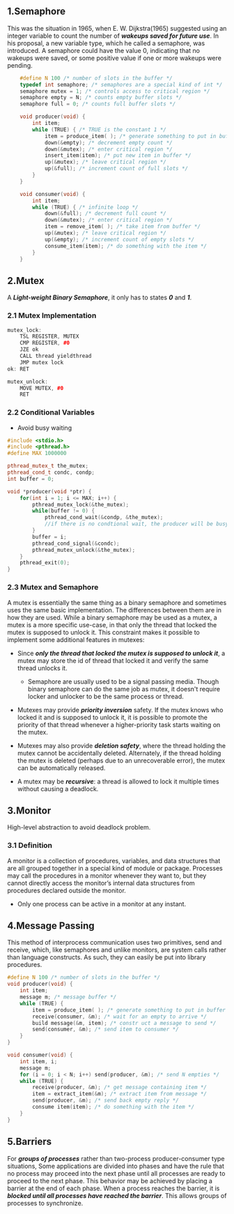 ## 1.Semaphore
This was the situation in 1965, when E. W. Dijkstra(1965) suggested using an integer variable to count the number of ***wakeups saved for future use***. In his proposal, a new variable type, which he called a semaphore, was introduced. A semaphore could have the value 0, indicating that no wakeups were saved, or some positive value if one or more wakeups were pending.

```C++
    #define N 100 /* number of slots in the buffer */
    typedef int semaphore; /* semaphores are a special kind of int */
    semaphore mutex = 1; /* controls access to critical region */
    semaphore empty = N; /* counts empty buffer slots */
    semaphore full = 0; /* counts full buffer slots */

    void producer(void) {
        int item;
        while (TRUE) { /* TRUE is the constant 1 */
            item = produce_item( ); /* generate something to put in buffer */
            down(&empty); /* decrement empty count */
            down(&mutex); /* enter critical region */
            insert_item(item); /* put new item in buffer */
            up(&mutex); /* leave critical region */
            up(&full); /* increment count of full slots */
        }
    }

    void consumer(void) {
        int item;
        while (TRUE) { /* infinite loop */
            down(&full); /* decrement full count */
            down(&mutex); /* enter critical region */
            item = remove_item( ); /* take item from buffer */
            up(&mutex); /* leave critical region */
            up(&empty); /* increment count of empty slots */
            consume_item(item); /* do something with the item */
        }
    }
```
## 2.Mutex
A ***Light-weight Binary Semaphore***, it only has to states ***0*** and ***1***.

### 2.1 Mutex Implementation
```C++
mutex_lock:
    TSL REGISTER, MUTEX
    CMP REGISTER, #0
    JZE ok
    CALL thread yieldthread
    JMP mutex lock
ok: RET

mutex_unlock:
    MOVE MUTEX, #0
    RET
```

### 2.2 Conditional Variables
- Avoid busy waiting
```C++
#include <stdio.h>
#include <pthread.h>
#define MAX 1000000

pthread_mutex_t the_mutex;
pthread_cond_t condc, condp;
int buffer = 0;

void *producer(void *ptr) {
    for(int i = 1; i <= MAX; i++) {
        pthread_mutex_lock(&the_mutex);
        while(buffer != 0) {
            pthread_cond_wait(&condp, &the_mutex);
            //if there is no condtional wait, the producer will be busy waiting till the buffer is empty
        }
        buffer = i;
        pthread_cond_signal(&condc);
        pthread_mutex_unlock(&the_mutex);
    }
    pthread_exit(0);
}
```

### 2.3 Mutex and Semaphore
A mutex is essentially the same thing as a binary semaphore and sometimes uses the same basic implementation. The differences between them are in how they are used. While a binary semaphore may be used as a mutex, a mutex is a more specific use-case, in that only the thread that locked the mutex is supposed to unlock it. This constraint makes it possible to implement some additional features in mutexes:

- Since ***only the thread that locked the mutex is supposed to unlock it***, a mutex may store the id of thread that locked it and verify the same thread unlocks it.
  - Semaphore are usually used to be a signal passing media. Though binary semaphore can do the same job as mutex, it doesn't require locker and unlocker to be the same process or thread.

- Mutexes may provide ***priority inversion*** safety. If the mutex knows who locked it and is supposed to unlock it, it is possible to promote the priority of that thread whenever a higher-priority task starts waiting on the mutex.

- Mutexes may also provide ***deletion safety***, where the thread holding the mutex cannot be accidentally deleted. Alternately, if the thread holding the mutex is deleted (perhaps due to an unrecoverable error), the mutex can be automatically released.

- A mutex may be ***recursive***: a thread is allowed to lock it multiple times without causing a deadlock.

## 3.Monitor
High-level abstraction to avoid deadlock problem.

### 3.1 Definition
 A monitor is a collection of procedures, variables, and data structures that are all grouped together in a special kind of module or package. Processes may call the procedures in a monitor whenever they want to, but they cannot directly access the monitor’s internal data structures from procedures declared outside the monitor.
- Only one process can be active in a monitor at any instant.
  
## 4.Message Passing
This method of interprocess communication uses two primitives, send and receive, which, like semaphores and unlike monitors, are system calls rather than language constructs. As such, they can easily be put into library procedures.

```C++
#define N 100 /* number of slots in the buffer */
void producer(void) {
    int item;
    message m; /* message buffer */
    while (TRUE) {
        item = produce_item( ); /* generate something to put in buffer */
        receive(consumer, &m); /* wait for an empty to arrive */
        build message(&m, item); /* constr uct a message to send */
        send(consumer, &m); /* send item to consumer */
    }
}

void consumer(void) {
    int item, i;
    message m;
    for (i = 0; i < N; i++) send(producer, &m); /* send N empties */
    while (TRUE) {
        receive(producer, &m); /* get message containing item */
        item = extract_item(&m); /* extract item from message */
        send(producer, &m); /* send back empty reply */
        consume item(item); /* do something with the item */
    }
}

```

## 5.Barriers
For ***groups of processes*** rather than two-process producer-consumer type situations, Some applications are divided into phases and have the rule that no process may proceed into the next phase until all processes are ready to proceed to the next phase. This behavior may be
achieved by placing a barrier at the end of each phase. When a process reaches the barrier, it is ***blocked until all processes have reached the barrier***. This allows groups of processes to synchronize.